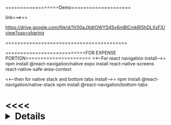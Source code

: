 ==================Demo====================

link===>>>


https://drive.google.com/file/d/1V00aJXdtOWYS4Sv6mBlCmkRI5hDLXsFX/view?usp=sharing



=========================================




























===========================FOR EXPENSE PORTION======================
<<--For react navigation install-->>
npm install @react-navigation/native
expo install react-native-screens react-native-safe-area-context

<<--then for native stack and bottom tabs install-->>
npm install @react-navigation/native-stack
npm install @react-navigation/bottom-tabs

<<<<<Details>>>> : https://reactnavigation.org/docs/getting-started
=======================================================================


